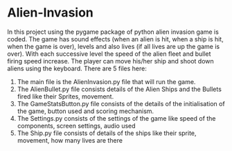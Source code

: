 # Alien-Invasion

In this project using the pygame package of python alien invasion game is coded.
The game has sound effects (when an alien is hit, when a ship is hit, when the game is over), levels and also lives (if all lives are up the game is over).
With each successive level the speed of the alien fleet and bullet firing speed increase. The player can move his/her ship and shoot down aliens using the keyboard.
There are 5 files here:
1. The main file is the AlienInvasion.py file that will run the game.
2. The AlienBullet.py file consists details of the Alien Ships and the Bullets fired like their Sprites, movement.
3. The GameStatsButton.py file consists of the details of the initialisation of the game, button used and scoring mechanism.
4. The Settings.py consists of the settings of the game like speed of the components, screen settings, audio used
5. The Ship.py file consists of details of the ships like their sprite, movement, how many lives are there

   
